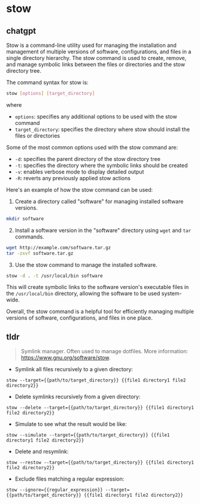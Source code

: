 # stow 
## chatgpt 
Stow is a command-line utility used for managing the installation and management of multiple versions of software, configurations, and files in a single directory hierarchy. The stow command is used to create, remove, and manage symbolic links between the files or directories and the stow directory tree.

The command syntax for stow is:

```sh
stow [options] [target_directory]
```

where 

- `options`: specifies any additional options to be used with the stow command
- `target_directory`: specifies the directory where stow should install the files or directories

Some of the most common options used with the stow command are:

- `-d`: specifies the parent directory of the stow directory tree
- `-t`: specifies the directory where the symbolic links should be created
- `-v`: enables verbose mode to display detailed output
- `-R`: reverts any previously applied stow actions

Here's an example of how the stow command can be used:

1. Create a directory called "software" for managing installed software versions.

```sh
mkdir software
```

2. Install a software version in the "software" directory using `wget` and `tar` commands.

```sh
wget http://example.com/software.tar.gz
tar -zxvf software.tar.gz
```

3. Use the stow command to manage the installed software.

```sh
stow -d . -t /usr/local/bin software
```

This will create symbolic links to the software version's executable files in the `/usr/local/bin` directory, allowing the software to be used system-wide.

Overall, the stow command is a helpful tool for efficiently managing multiple versions of software, configurations, and files in one place. 

## tldr 
 
> Symlink manager.
> Often used to manage dotfiles.
> More information: <https://www.gnu.org/software/stow>.

- Symlink all files recursively to a given directory:

`stow --target={{path/to/target_directory}} {{file1 directory1 file2 directory2}}`

- Delete symlinks recursively from a given directory:

`stow --delete --target={{path/to/target_directory}} {{file1 directory1 file2 directory2}}`

- Simulate to see what the result would be like:

`stow --simulate --target={{path/to/target_directory}} {{file1 directory1 file2 directory2}}`

- Delete and resymlink:

`stow --restow --target={{path/to/target_directory}} {{file1 directory1 file2 directory2}}`

- Exclude files matching a regular expression:

`stow --ignore={{regular_expression}} --target={{path/to/target_directory}} {{file1 directory1 file2 directory2}}`
